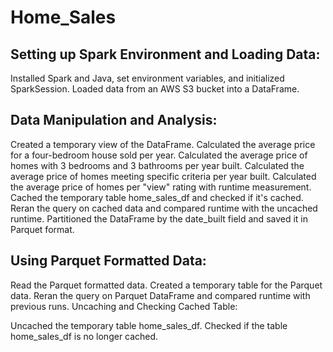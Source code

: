 # Home_Sales

## Setting up Spark Environment and Loading Data:

Installed Spark and Java, set environment variables, and initialized SparkSession.
Loaded data from an AWS S3 bucket into a DataFrame.
## Data Manipulation and Analysis:

Created a temporary view of the DataFrame.
Calculated the average price for a four-bedroom house sold per year.
Calculated the average price of homes with 3 bedrooms and 3 bathrooms per year built.
Calculated the average price of homes meeting specific criteria per year built.
Calculated the average price of homes per "view" rating with runtime measurement.
Cached the temporary table home_sales_df and checked if it's cached.
Reran the query on cached data and compared runtime with the uncached runtime.
Partitioned the DataFrame by the date_built field and saved it in Parquet format.
## Using Parquet Formatted Data:

Read the Parquet formatted data.
Created a temporary table for the Parquet data.
Reran the query on Parquet DataFrame and compared runtime with previous runs.
Uncaching and Checking Cached Table:

Uncached the temporary table home_sales_df.
Checked if the table home_sales_df is no longer cached.
